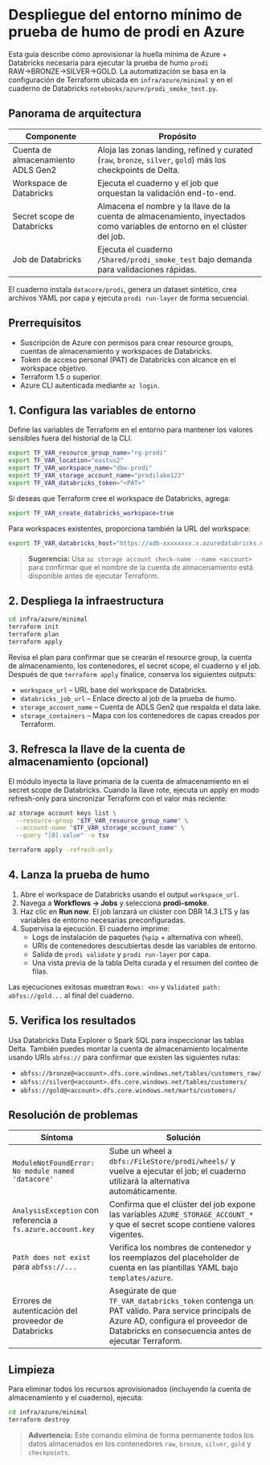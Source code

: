 # Despliegue del entorno mínimo de prueba de humo de prodi en Azure

Esta guía describe cómo aprovisionar la huella mínima de Azure + Databricks necesaria para ejecutar la prueba de humo `prodi` RAW→BRONZE→SILVER→GOLD. La automatización se basa en la configuración de Terraform ubicada en `infra/azure/minimal` y en el cuaderno de Databricks `notebooks/azure/prodi_smoke_test.py`.

## Panorama de arquitectura

| Componente | Propósito |
| --- | --- |
| Cuenta de almacenamiento ADLS Gen2 | Aloja las zonas landing, refined y curated (`raw`, `bronze`, `silver`, `gold`) más los checkpoints de Delta. |
| Workspace de Databricks | Ejecuta el cuaderno y el job que orquestan la validación end-to-end. |
| Secret scope de Databricks | Almacena el nombre y la llave de la cuenta de almacenamiento, inyectados como variables de entorno en el clúster del job. |
| Job de Databricks | Ejecuta el cuaderno `/Shared/prodi_smoke_test` bajo demanda para validaciones rápidas. |

El cuaderno instala `datacore/prodi`, genera un dataset sintético, crea archivos YAML por capa y ejecuta `prodi run-layer` de forma secuencial.

## Prerrequisitos

* Suscripción de Azure con permisos para crear resource groups, cuentas de almacenamiento y workspaces de Databricks.
* Token de acceso personal (PAT) de Databricks con alcance en el workspace objetivo.
* Terraform 1.5 o superior.
* Azure CLI autenticada mediante `az login`.

## 1. Configura las variables de entorno

Define las variables de Terraform en el entorno para mantener los valores sensibles fuera del historial de la CLI.

```bash
export TF_VAR_resource_group_name="rg-prodi"
export TF_VAR_location="eastus2"
export TF_VAR_workspace_name="dbw-prodi"
export TF_VAR_storage_account_name="prodilake123"
export TF_VAR_databricks_token="<PAT>"
```

Si deseas que Terraform cree el workspace de Databricks, agrega:

```bash
export TF_VAR_create_databricks_workspace=true
```

Para workspaces existentes, proporciona también la URL del workspace:

```bash
export TF_VAR_databricks_host="https://adb-xxxxxxxx.x.azuredatabricks.net"
```

> **Sugerencia:** Usa `az storage account check-name --name <account>` para confirmar que el nombre de la cuenta de almacenamiento está disponible antes de ejecutar Terraform.

## 2. Despliega la infraestructura

```bash
cd infra/azure/minimal
terraform init
terraform plan
terraform apply
```

Revisa el plan para confirmar que se crearán el resource group, la cuenta de almacenamiento, los contenedores, el secret scope, el cuaderno y el job. Después de que `terraform apply` finalice, conserva los siguientes outputs:

* `workspace_url` – URL base del workspace de Databricks.
* `databricks_job_url` – Enlace directo al job de la prueba de humo.
* `storage_account_name` – Cuenta de ADLS Gen2 que respalda el data lake.
* `storage_containers` – Mapa con los contenedores de capas creados por Terraform.

## 3. Refresca la llave de la cuenta de almacenamiento (opcional)

El módulo inyecta la llave primaria de la cuenta de almacenamiento en el secret scope de Databricks. Cuando la llave rote, ejecuta un apply en modo refresh-only para sincronizar Terraform con el valor más reciente:

```bash
az storage account keys list \
  --resource-group "$TF_VAR_resource_group_name" \
  --account-name "$TF_VAR_storage_account_name" \
  --query "[0].value" -o tsv

terraform apply -refresh-only
```

## 4. Lanza la prueba de humo

1. Abre el workspace de Databricks usando el output `workspace_url`.
2. Navega a **Workflows → Jobs** y selecciona **prodi-smoke**.
3. Haz clic en **Run now**. El job lanzará un clúster con DBR 14.3 LTS y las variables de entorno necesarias preconfiguradas.
4. Supervisa la ejecución. El cuaderno imprime:
   * Logs de instalación de paquetes (`%pip` + alternativa con wheel).
   * URIs de contenedores descubiertas desde las variables de entorno.
   * Salida de `prodi validate` y `prodi run-layer` por capa.
   * Una vista previa de la tabla Delta curada y el resumen del conteo de filas.

Las ejecuciones exitosas muestran `Rows: <n>` y `Validated path: abfss://gold...` al final del cuaderno.

## 5. Verifica los resultados

Usa Databricks Data Explorer o Spark SQL para inspeccionar las tablas Delta. También puedes montar la cuenta de almacenamiento localmente usando URIs `abfss://` para confirmar que existen las siguientes rutas:

* `abfss://bronze@<account>.dfs.core.windows.net/tables/customers_raw/`
* `abfss://silver@<account>.dfs.core.windows.net/tables/customers/`
* `abfss://gold@<account>.dfs.core.windows.net/marts/customers/`

## Resolución de problemas

| Síntoma | Solución |
| --- | --- |
| `ModuleNotFoundError: No module named 'datacore'` | Sube un wheel a `dbfs:/FileStore/prodi/wheels/` y vuelve a ejecutar el job; el cuaderno utilizará la alternativa automáticamente. |
| `AnalysisException` con referencia a `fs.azure.account.key` | Confirma que el clúster del job expone las variables `AZURE_STORAGE_ACCOUNT_*` y que el secret scope contiene valores vigentes. |
| `Path does not exist` para `abfss://...` | Verifica los nombres de contenedor y los reemplazos del placeholder de cuenta en las plantillas YAML bajo `templates/azure`. |
| Errores de autenticación del proveedor de Databricks | Asegúrate de que `TF_VAR_databricks_token` contenga un PAT válido. Para service principals de Azure AD, configura el proveedor de Databricks en consecuencia antes de ejecutar Terraform. |

## Limpieza

Para eliminar todos los recursos aprovisionados (incluyendo la cuenta de almacenamiento y el cuaderno), ejecuta:

```bash
cd infra/azure/minimal
terraform destroy
```

> **Advertencia:** Este comando elimina de forma permanente todos los datos almacenados en los contenedores `raw`, `bronze`, `silver`, `gold` y `checkpoints`.
